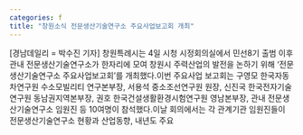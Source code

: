 ```yaml
---
categories: f
title: "창원소식 전문생산기술연구소 주요사업보고회 개최"
---
```

[경남데일리 = 박수진 기자] 창원특례시는 4일 시청 시정회의실에서 민선8기 출범 이후 관내 전문생산기술연구소가 한자리에 모여 창원시 주력산업의 발전을 논하기 위해 ‘전문생산기술연구소 주요사업보고회’를 개최했다.이번 주요사업 보고회는 구영모 한국자동차연구원 수소모빌리티 연구본부장, 서용석 중소조선연구원 원장, 신진국 한국전자기술연구원 동남권지역본부장, 권호 한국건설생활환경시험연구원 영남본부장, 관내 전문생산기술연구소 임원진 등 10여명이 참석했다.이날 회의에서는 각 관계기관 임원진들이 전문생산기술연구소 현황과 산업동향, 내년도 주요